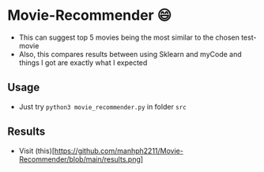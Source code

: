 # Movie-Recommender :smile:
 
- This can suggest top 5 movies being the most similar to the chosen test-movie
- Also, this compares results between using Sklearn and myCode and things I got are exactly what I expected

## Usage

- Just try `python3 movie_recommender.py` in folder `src`

## Results

- Visit (this)[https://github.com/manhph2211/Movie-Recommender/blob/main/results.png]

